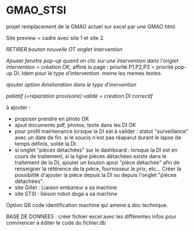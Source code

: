 # GMAO_STSI
projet remplacement de la GMAO actuel sur excel par une GMAO html

Site preview = cadre avec site 1 et site 2.

*RETIRER bouton nouvelle OT onglet intervention*

*Ajouter fenetre pop-up quand on clic sur une intervention dans l'onglet intervention* = création OK, affiné la page : priorité P1,P2,P3 = priorité pop-up DI. Idem pour le type d'intervention. meme les memes textes.

*ajouter option Amélioration dans le type d'inervention*

*paliatif (=réparation provisoire) validé = création DI correctif*

à ajouter : 
- proposer prendre en photo OK
- ajout documents pdf, photos, texte dans les DI OK
- pour profil maintenance lorsque la DI est  à valider : statut "surveillance" avec un date de fin. si le soucis n'est pas réaparut durant le lapse de temps définis, soldé la DI.
- si onglet "pièces détachées" sur le dashboard : lorsque la DI est en cours de traitement, si la ligne pièces détachées existe dans le traitement de la DI, ajouter un bouton ajout "pièce détachée" afin de renseigner la référence de la pièce, fournisseur le prix, etc... Créer la possibilité d'ajouter la pièce depuis la DI ou depuis l'onglet "pièces détachées".
- site Gillet : Liaison embareur a sa machine
- site STSI : liaison robot doga a sa machine

Option QR code identification machine qui amene a doc technique.

BASE DE DONNEES : créer fichier excel avec les différentes infos pour commencer a éditer le code du fichier.db


